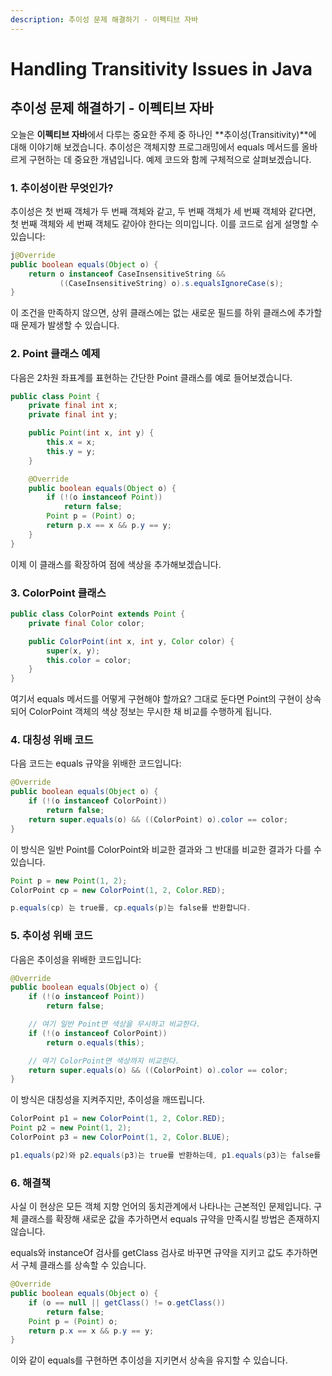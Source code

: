 ```yaml
---
description: 추이성 문제 해결하기 - 이펙티브 자바
---
```


# Handling Transitivity Issues in Java

## 추이성 문제 해결하기 - 이펙티브 자바

오늘은 **이펙티브 자바**에서 다루는 중요한 주제 중 하나인 \*\*추이성(Transitivity)\*\*에 대해 이야기해 보겠습니다. 추이성은 객체지향 프로그래밍에서 equals 메서드를 올바르게 구현하는 데 중요한 개념입니다. 예제 코드와 함께 구체적으로 살펴보겠습니다.

### 1. 추이성이란 무엇인가?

추이성은 첫 번째 객체가 두 번째 객체와 같고, 두 번째 객체가 세 번째 객체와 같다면, 첫 번째 객체와 세 번째 객체도 같아야 한다는 의미입니다. 이를 코드로 쉽게 설명할 수 있습니다:

```java
j@Override
public boolean equals(Object o) {
    return o instanceof CaseInsensitiveString &&
           ((CaseInsensitiveString) o).s.equalsIgnoreCase(s);
}
```

이 조건을 만족하지 않으면, 상위 클래스에는 없는 새로운 필드를 하위 클래스에 추가할 때 문제가 발생할 수 있습니다.

### 2. Point 클래스 예제

다음은 2차원 좌표계를 표현하는 간단한 Point 클래스를 예로 들어보겠습니다.

```java
public class Point {
    private final int x;
    private final int y;

    public Point(int x, int y) {
        this.x = x;
        this.y = y;
    }

    @Override
    public boolean equals(Object o) {
        if (!(o instanceof Point))
            return false;
        Point p = (Point) o;
        return p.x == x && p.y == y;
    }
}
```

이제 이 클래스를 확장하여 점에 색상을 추가해보겠습니다.

### 3. ColorPoint 클래스

```java
public class ColorPoint extends Point {
    private final Color color;

    public ColorPoint(int x, int y, Color color) {
        super(x, y);
        this.color = color;
    }
}
```

여기서 equals 메서드를 어떻게 구현해야 할까요? 그대로 둔다면 Point의 구현이 상속되어 ColorPoint 객체의 색상 정보는 무시한 채 비교를 수행하게 됩니다.

### 4. 대칭성 위배 코드

다음 코드는 equals 규약을 위배한 코드입니다:

```java
@Override
public boolean equals(Object o) {
    if (!(o instanceof ColorPoint))
        return false;
    return super.equals(o) && ((ColorPoint) o).color == color;
}
```

이 방식은 일반 Point를 ColorPoint와 비교한 결과와 그 반대를 비교한 결과가 다를 수 있습니다.

```java
Point p = new Point(1, 2);
ColorPoint cp = new ColorPoint(1, 2, Color.RED);

p.equals(cp) 는 true를, cp.equals(p)는 false를 반환합니다.
```

### 5. 추이성 위배 코드

다음은 추이성을 위배한 코드입니다:

```java
@Override
public boolean equals(Object o) {
    if (!(o instanceof Point))
        return false;

    // 여기 일반 Point면 색상을 무시하고 비교한다.
    if (!(o instanceof ColorPoint))
        return o.equals(this);

    // 여기 ColorPoint면 색상까지 비교한다.
    return super.equals(o) && ((ColorPoint) o).color == color;
}
```

이 방식은 대칭성을 지켜주지만, 추이성을 깨뜨립니다.

```java
ColorPoint p1 = new ColorPoint(1, 2, Color.RED);
Point p2 = new Point(1, 2);
ColorPoint p3 = new ColorPoint(1, 2, Color.BLUE);

p1.equals(p2)와 p2.equals(p3)는 true를 반환하는데, p1.equals(p3)는 false를 반환합니다.
```

### 6. 해결책

사실 이 현상은 모든 객체 지향 언어의 동치관계에서 나타나는 근본적인 문제입니다. 구체 클래스를 확장해 새로운 값을 추가하면서 equals 규약을 만족시킬 방법은 존재하지 않습니다.

equals와 instanceOf 검사를 getClass 검사로 바꾸면 규약을 지키고 값도 추가하면서 구체 클래스를 상속할 수 있습니다.

```java
@Override
public boolean equals(Object o) {
    if (o == null || getClass() != o.getClass())
        return false;
    Point p = (Point) o;
    return p.x == x && p.y == y;
}
```

이와 같이 equals를 구현하면 추이성을 지키면서 상속을 유지할 수 있습니다.
